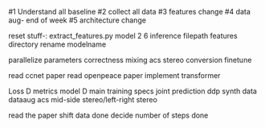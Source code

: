 #1 Understand all baseline
#2 collect all data
#3 features change
#4 data aug- end of week
#5 architecture change


reset stuff-:
extract_features.py
model 2 6
inference filepath
features directory rename
modelname




parallelize
parameters correctness
mixing
acs stereo
conversion
finetune



read ccnet paper
read openpeace paper
implement transformer








Loss D
metrics
model    D
main
training specs
joint prediction
ddp
synth data
dataaug
acs
mid-side stereo/left-right stereo


read the paper
shift data done
decide number of steps done